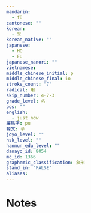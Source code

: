 ```yaml
---
mandarin:
  - fǔ
cantonese: ""
korean:
  - 보
korean_native: ""
japanese:
  - HO
  - FU
japanese_nanori: ""
vietnamese:
middle_chinese_initial: p
middle_chinese_final: ɨo
stroke_count: "7"
radical: 用
skip_number: 4-7-3
grade_level: 名
pos: ""
english:
  - just now
羅馬字: pu
韓文: 푸
joyo_level: ""
hsk_level: ""
hanmun_edu_level: ""
danayo_id: 8054
mc_id: 1366
graphemic_classification: 象形
stand_in: "FALSE"
aliases:
---
```


# Notes
